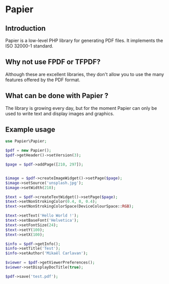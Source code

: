 # Papier

## Introduction
Papier is a low-level PHP library for generating PDF files. It implements the ISO 32000-1 standard.

## Why not use FPDF or TFPDF?
Although these are excellent libraries, they don't allow you to use the many features offered by the PDF format.

## What can be done with Papier ?
The library is growing every day, but for the moment Papier can only be used to write text and display images and graphics.

## Example usage
```php
use Papier\Papier;

$pdf = new Papier();
$pdf->getHeader()->setVersion(3);

$page = $pdf->addPage([210, 297]);


$image = $pdf->createImageWidget()->setPage($page);
$image->setSource('unsplash.jpg');
$image->setWidth(210);

$text = $pdf->createTextWidget()->setPage($page);
$text->setNonStrokingColor(0.4, 0, 0.4);
$text->setNonStrokingColorSpace(DeviceColourSpace::RGB);

$text->setText('Hello World !');
$text->setBaseFont('Helvetica');
$text->setFontSize(24);
$text->setY(100);
$text->setX(100);

$info = $pdf->getInfo();
$info->setTitle('Test');
$info->setAuthor('Mikaël Carlavan');

$viewer = $pdf->getViewerPreferences();
$viewer->setDisplayDocTitle(true);

$pdf->save('test.pdf');
```

